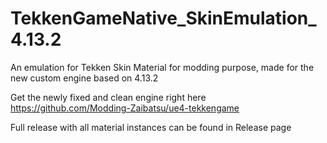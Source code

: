 # TekkenGameNative_SkinEmulation_4.13.2
An emulation for Tekken Skin Material for modding purpose, made for the new custom engine based on 4.13.2

Get the newly fixed and clean engine right here https://github.com/Modding-Zaibatsu/ue4-tekkengame

Full release with all material instances can be found in Release page
